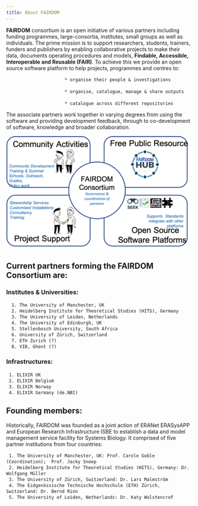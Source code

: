 ```yaml
---
title: About FAIRDOM
---
```


**FAIRDOM** consortium is an open initiative of various partners including funding programmes, large-consortia, institutes, small groups as well as individuals. The prime mission is to support researchers, students, trainers, funders and publishers by enabling collaborative projects to make their data, documents operating procedures and models,  **Findable, Accessible, Interoperable and Reusable (FAIR)**. To achieve this we provide an open source software platform to help projects, programmes and centres to:  

                          * organise their people & investigations  
                          
                          * organise, catalogue, manage & share outputs  
                          
                          * catalogue across different repositories  
                          

The associate partners work together in varying degrees from using the software and providing development feedback, through to co-development of software, knowledge and broader collaboration. 

![FAIRDOM About](/assets/images/About_FAIRDOM.png)

## Current partners forming the FAIRDOM Consortium are:  


### Institutes & Universities:  

      1. The University of Manchester, UK
      2. Heidelberg Institute for Theoretical Studies (HITS), Germany
      3. The University of Leiden, Netherlands
      4. The University of Edinburgh, UK
      5. Stellenbosch University, South Africa
      6. University of Zürich, Switzerland
      7. ETH Zurich (?)
      8. VIB, Ghent (?)  
      

### Infrastructures:  

     1. ELIXIR UK
     2. ELIXIR Belgium
     3. ELIXIR Norway
     4. ELIXIR Germany (de.NBI)  

 
## Founding members:  


Historically, FAIRDOM was founded as a joint action of ERANet ERASysAPP and European Research Infrastructure ISBE to establish a data and model management service facility for Systems Biology. It comprised of five partner institutions from four countries: 

     1. The University of Manchester, UK: Prof. Carole Goble (Coordination);  Prof. Jacky Snoep
     2. Heidelberg Institute for Theoretical Studies (HITS), Germany: Dr. Wolfgang Müller
     3. The University of Zürich, Switzerland: Dr. Lars Malmström
     4. The Eidgenössische Technische Hochschule (ETH) Zürich, Switzerland: Dr. Bernd Rinn
     5. The University of Leiden, Netherlands: Dr. Katy Wolstencrof

